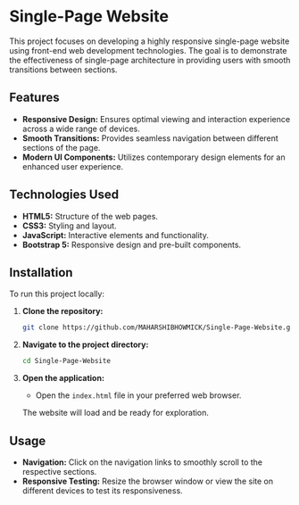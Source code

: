 # Single-Page Website

This project focuses on developing a highly responsive single-page website using front-end web development technologies. The goal is to demonstrate the effectiveness of single-page architecture in providing users with smooth transitions between sections.

## Features

- **Responsive Design:** Ensures optimal viewing and interaction experience across a wide range of devices.
- **Smooth Transitions:** Provides seamless navigation between different sections of the page.
- **Modern UI Components:** Utilizes contemporary design elements for an enhanced user experience.

## Technologies Used

- **HTML5:** Structure of the web pages.
- **CSS3:** Styling and layout.
- **JavaScript:** Interactive elements and functionality.
- **Bootstrap 5:** Responsive design and pre-built components.

## Installation

To run this project locally:

1. **Clone the repository:**
   ```bash
   git clone https://github.com/MAHARSHIBHOWMICK/Single-Page-Website.git
   ```

2. **Navigate to the project directory:**
   ```bash
   cd Single-Page-Website
   ```

3. **Open the application:**
   - Open the `index.html` file in your preferred web browser.

   The website will load and be ready for exploration.

## Usage

- **Navigation:** Click on the navigation links to smoothly scroll to the respective sections.
- **Responsive Testing:** Resize the browser window or view the site on different devices to test its responsiveness.
